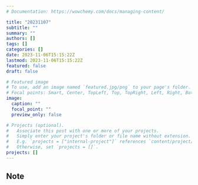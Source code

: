 ```yaml
---
# Documentation: https://wowchemy.com/docs/managing-content/

title: "20231107"
subtitle: ""
summary: ""
authors: []
tags: []
categories: []
date: 2023-11-06T15:15:22Z
lastmod: 2023-11-06T15:15:22Z
featured: false
draft: false

# Featured image
# To use, add an image named `featured.jpg/png` to your page's folder.
# Focal points: Smart, Center, TopLeft, Top, TopRight, Left, Right, BottomLeft, Bottom, BottomRight.
image:
  caption: ""
  focal_point: ""
  preview_only: false

# Projects (optional).
#   Associate this post with one or more of your projects.
#   Simply enter your project's folder or file name without extension.
#   E.g. `projects = ["internal-project"]` references `content/project/deep-learning/index.md`.
#   Otherwise, set `projects = []`.
projects: []
---
```


## Note


